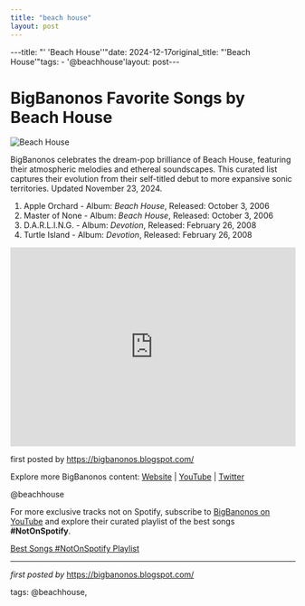 ```yaml
---
title: "beach house"
layout: post
---
```

---title: "' 'Beach House''"date: 2024-12-17original_title: "'Beach House'"tags:  - '@beachhouse'layout: post---<h1>BigBanonos Favorite Songs by Beach House</h1><img src="https://images.squarespace-cdn.com/content/v1/5b788d28697a98e17a6d4c7a/ef5cedb8-767b-47c6-bc57-019f93466fa3/beach+house.jpg" alt="Beach House"> <p>BigBanonos celebrates the dream-pop brilliance of Beach House, featuring their atmospheric melodies and ethereal soundscapes. This curated list captures their evolution from their self-titled debut to more expansive sonic territories. Updated November 23, 2024.</p> <ol> <li>Apple Orchard - Album: <i>Beach House</i>, Released: October 3, 2006</li> <li>Master of None - Album: <i>Beach House</i>, Released: October 3, 2006</li> <li>D.A.R.L.I.N.G. - Album: <i>Devotion</i>, Released: February 26, 2008</li> <li>Turtle Island - Album: <i>Devotion</i>, Released: February 26, 2008</li></ol> <div> <iframe src="https://open.spotify.com/embed/playlist/3nMGiWEj8fxZraJTzBBf0g?utm_source=generator" width="100%" height="352" frameborder="0" allowfullscreen="" allow="autoplay; clipboard-write; encrypted-media; fullscreen; picture-in-picture" loading="lazy"></iframe></div> <p>first posted by <a href="https://bigbanonos.blogspot.com/" rel="noopener" target="_blank">https://bigbanonos.blogspot.com/</a></p> <div> <p>Explore more BigBanonos content: <a href="https://bigbanonos.blogspot.com/">Website</a> | <a href="https://www.youtube.com/@BigBanonos">YouTube</a> | <a href="https://x.com/bigbanonos">Twitter</a></p></div> <!-- Tags --><p>@beachhouse</p><!--Subscribe and Playlist Links--><div>    <p>For more exclusive tracks not on Spotify, subscribe to <a href="https://www.youtube.com/@BigBanonos" target="_blank">BigBanonos on YouTube</a> and explore their curated playlist of the best songs <strong>#NotOnSpotify</strong>.</p>    <p><a href="https://www.youtube.com/playlist?list=PLtuNtuTatqI0kFahUCbtbfenC_ET5O_tr" target="_blank">Best Songs #NotOnSpotify Playlist<br /></a></p></div><hr /><p><em>first posted by</em> <a href="https://bigbanonos.blogspot.com/" rel="noopener" target="_new">https://bigbanonos.blogspot.com/</a></p><p>tags: @beachhouse,</p>